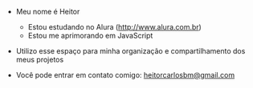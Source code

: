 - Meu nome é Heitor
    * Estou estudando no Alura (http://www.alura.com.br)
    * Estou me aprimorando em JavaScript
      
- Utilizo esse espaço para minha organização e compartilhamento dos meus projetos
- Você pode entrar em contato comigo: heitorcarlosbm@gmail.com
